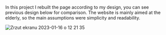In this project
I rebuilt the page according to my design, you can see previous design below for comparison.
The website is mainly aimed at the elderly, so the main assumptions were simplicity and readability.

![Zrzut ekranu 2023-01-16 o 12 21 35](https://user-images.githubusercontent.com/110737422/212667860-00413de5-6bd3-4133-b3d4-715d55857008.png)
